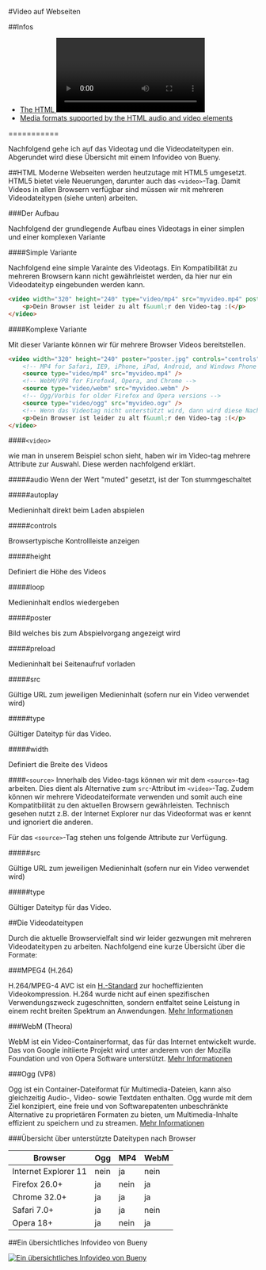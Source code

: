 #Video auf Webseiten

##Infos
* [The HTML <video> element](https://developer.mozilla.org/en-US/docs/Web/HTML/Element/video)
* [Media formats supported by the HTML audio and video elements](https://developer.mozilla.org/en-US/docs/HTML/Supported_media_formats)

===========

Nachfolgend gehe ich auf das Videotag und die Videodateitypen ein. Abgerundet wird diese Übersicht mit einem Infovideo von Bueny.

##HTML
Moderne Webseiten werden heutzutage mit HTML5 umgesetzt. HTML5 bietet viele Neuerungen, darunter auch das ```<video>```-Tag. Damit Videos in allen Browsern verfügbar sind müssen wir mit mehreren Videodateitypen (siehe unten) arbeiten.

###Der Aufbau

Nachfolgend der grundlegende Aufbau eines Videotags in einer simplen und einer komplexen Variante

####Simple Variante

Nachfolgend eine simple Varainte des Videotags. Ein Kompatibilität zu mehreren Browsern kann nicht gewährleistet werden, da hier nur ein Videodateityp eingebunden werden kann.

```html
<video width="320" height="240" type="video/mp4" src="myvideo.mp4" poster="poster.jpg" controls="controls" autoplay>
    <p>Dein Browser ist leider zu alt f&uuml;r den Video-tag :(</p>
</video>
```

####Komplexe Variante

Mit dieser Variante können wir für mehrere Browser Videos bereitstellen.

```html
<video width="320" height="240" poster="poster.jpg" controls="controls" autoplay loop>
    <!-- MP4 for Safari, IE9, iPhone, iPad, Android, and Windows Phone 7 -->
    <source type="video/mp4" src="myvideo.mp4" />
    <!-- WebM/VP8 for Firefox4, Opera, and Chrome -->
    <source type="video/webm" src="myvideo.webm" />
    <!-- Ogg/Vorbis for older Firefox and Opera versions -->
    <source type="video/ogg" src="myvideo.ogv" />
    <!-- Wenn das Videotag nicht unterstützt wird, dann wird diese Nachricht angezeigt -->
    <p>Dein Browser ist leider zu alt f&uuml;r den Video-tag :(</p>
</video>
```
####```<video>```

wie man in unserem Beispiel schon sieht, haben wir im Video-tag mehrere Attribute zur Auswahl. Diese werden nachfolgend erklärt.

#####audio
Wenn der Wert "muted" gesetzt, ist der Ton stummgeschaltet

#####autoplay

Medieninhalt direkt beim Laden abspielen

#####controls

Browsertypische Kontrollleiste anzeigen

#####height

Definiert die Höhe des Videos

#####loop

Medieninhalt endlos wiedergeben

#####poster

Bild welches bis zum Abspielvorgang angezeigt wird

#####preload

Medieninhalt bei Seitenaufruf vorladen

#####src

Gültige URL zum jeweiligen Medieninhalt (sofern nur ein Video verwendet wird)

#####type

Gültiger Dateityp für das Video.

#####width

Definiert die Breite des Videos

####```<source>```
Innerhalb des Video-tags können wir mit dem ```<source>```-tag arbeiten. Dies dient als Alternative zum ```src```-Attribut im ```<video>```-Tag. Zudem können wir mehrere Videodateiformate verwenden und somit auch eine Kompatitbilität zu den aktuellen Browsern gewährleisten. Technisch gesehen nutzt z.B. der Internet Explorer nur das Videoformat was er kennt und ignoriert die anderen.

Für das ```<source>```-Tag stehen uns folgende Attribute zur Verfügung.

#####src

Gültige URL zum jeweiligen Medieninhalt (sofern nur ein Video verwendet wird)

#####type

Gültiger Dateityp für das Video.

##Die Videodateitypen

Durch die aktuelle Browservielfalt sind wir leider gezwungen mit mehreren Videodateitypen zu arbeiten. Nachfolgend eine kurze Übersicht über die Formate:

###MPEG4 (H.264)

H.264/MPEG-4 AVC ist ein [H.-Standard](http://de.wikipedia.org/wiki/H.-Standards) zur hocheffizienten Videokompression. H.264 wurde nicht auf einen spezifischen Verwendungszweck zugeschnitten, sondern entfaltet seine Leistung in einem recht breiten Spektrum an Anwendungen. [Mehr Informationen](http://de.wikipedia.org/wiki/H.264)

###WebM (Theora)

WebM ist ein Video-Containerformat, das für das Internet entwickelt wurde. Das von Google initiierte Projekt wird unter anderem von der Mozilla Foundation und von Opera Software unterstützt. [Mehr Informationen](http://de.wikipedia.org/wiki/WebM)

###Ogg (VP8)

Ogg ist ein Container-Dateiformat für Multimedia-Dateien, kann also gleichzeitig Audio-, Video- sowie Textdaten enthalten. Ogg wurde mit dem Ziel konzipiert, eine freie und von Softwarepatenten unbeschränkte Alternative zu proprietären Formaten zu bieten, um Multimedia-Inhalte effizient zu speichern und zu streamen. [Mehr Informationen](http://de.wikipedia.org/wiki/Ogg)

###Übersicht über unterstützte Dateitypen nach Browser

Browser | Ogg | MP4 | WebM
--- | --- | --- | ---
Internet Explorer 11 | nein | ja | nein
Firefox 26.0+ | ja | nein | ja
Chrome 32.0+ | ja | ja | ja
Safari 7.0+ | ja | ja | nein
Opera 18+ | ja | nein | ja

##Ein übersichtliches Infovideo von Bueny

[![Ein übersichtliches Infovideo von Bueny](http://img.youtube.com/vi/jp-Tlr3kJqg/0.jpg)](http://www.youtube.com/watch?v=jp-Tlr3kJqg)
